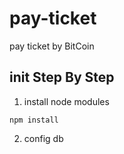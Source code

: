 # pay-ticket
pay ticket by BitCoin

## init Step By Step

1. install node modules
```
npm install
```

2. config db
```

```
